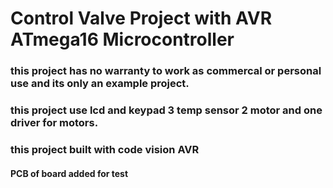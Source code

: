 # Control Valve Project with AVR ATmega16 Microcontroller
### this project has no warranty to work as commercal or personal use and its only an example project.
### this project use lcd and keypad 3 temp sensor 2 motor and one driver for motors.
### this project built with code vision AVR
#### PCB of board added for test
